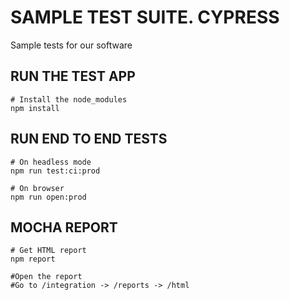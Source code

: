 # SAMPLE TEST SUITE. CYPRESS

Sample tests for our software 

## RUN THE TEST APP

```
# Install the node_modules 
npm install
```

## RUN END TO END TESTS

```
# On headless mode
npm run test:ci:prod

# On browser
npm run open:prod
```



## MOCHA REPORT

```
# Get HTML report  
npm report

#Open the report
#Go to /integration -> /reports -> /html
```
